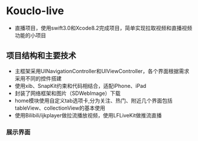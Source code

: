 # Kouclo-live
* 直播项目，使用swift3.0和Xcode8.2完成项目，简单实现拉取视频和直播视频功能的小项目
## 项目结构和主要技术
* 主框架采用UINavigationController和UIViewController，各个界面根据需求采用不同的控件搭建
* 使用xib、SnapKit约束和代码相结合，适配iPhone、iPad
* 封装了网络框架和图片（SDWebImage）下载
* home模块使用自定义tab选项卡,分为关注、热门、附近几个界面包括tableView、collectionView的基本使用
* 使用Bilibili/ijkplayer做拉流播放视频，使用LFLiveKit做推流直播
### 展示界面
